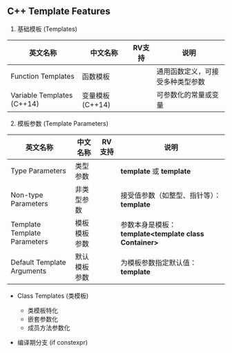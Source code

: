 ## C++ Template Features

1. 基础模板 (Templates)

| 英文名称	| 中文名称 | RV支持 | 说明 |
|---|---|---|---|
| Function Templates          | 函数模板	     | | 通用函数定义，可接受多种类型参数 |
| Variable Templates (C++14)  |	变量模板 (C++14) | | 可参数化的常量或变量 |

 
2. 模板参数 (Template Parameters)

| 英文名称	| 中文名称 | RV支持 | 说明 |
|---|---|---|---|
| Type Parameters               | 类型参数	    |   | **template<typename T>** 或 **template<class T>** |
| Non-type Parameters           | 非类型参数	|   | 接受值参数（如整型、指针等）： **template<int N>** |
| Template Template Parameters  | 模板模板参数	|   | 参数本身是模板： **template<template<typename> class Container>** |
| Default Template Arguments    | 默认模板参数	|   | 为模板参数指定默认值： **template<typename T = int>** |


- Class Templates (类模板)
  - 类模板特化
  - 嵌套参数化
  - 成员方法参数化

- 编译期分支 (if constexpr)



